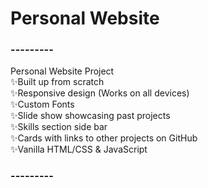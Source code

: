 # Personal Website #

### --------- ###

   Personal Website Project<br>
✨Built up from scratch<br>
✨Responsive design (Works on all devices)<br>
✨Custom Fonts<br>
✨Slide show showcasing past projects<br>
✨Skills section side bar<br>
✨Cards with links to other projects on GitHub<br>
✨Vanilla HTML/CSS & JavaScript<br>

### --------- ###
